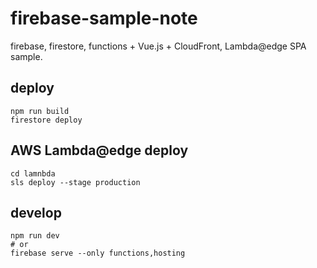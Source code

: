 # firebase-sample-note

firebase, firestore, functions + Vue.js + CloudFront, Lambda@edge SPA sample.

## deploy

```
npm run build
firestore deploy
```

## AWS Lambda@edge deploy

```
cd lamnbda
sls deploy --stage production
```

## develop

```
npm run dev
# or
firebase serve --only functions,hosting
```
